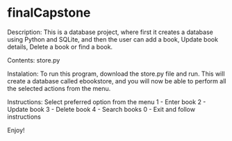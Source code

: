 # finalCapstone

Description:
This is a database project, where first it creates a database using Python and SQLite, and then the user can add a book, Update book details, Delete a book or find a book.  

Contents:
store.py

Instalation:
To run this program, download the store.py file and run. This will create a database called ebookstore, and you will now be able to perform all the selected actions from the menu.

Instructions:
Select preferred option from the menu
1 - Enter book
2 - Update book
3 - Delete book
4 - Search books
0 - Exit 
and follow instructions


Enjoy!
